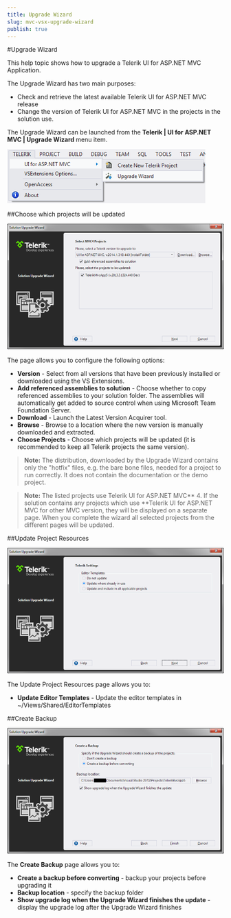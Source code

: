 ```yaml
---
title: Upgrade Wizard
slug: mvc-vsx-upgrade-wizard
publish: true
---
```


#Upgrade Wizard

This help topic shows how to upgrade a Telerik UI for ASP.NET MVC Application.

The Upgrade Wizard has two main purposes:

- Check and retrieve the latest available Telerik UI for ASP.NET MVC  release
- Change the version of Telerik UI for ASP.NET MVC in the projects in the solution use.

The Upgrade Wizard can be launched from the **Telerik | UI for ASP.NET MVC | Upgrade Wizard** menu item.

![Choose projects](images/upgrade_menu.png)

##Choose which projects will be updated

![update Project Resources](images/upgrade1.png)

The page allows you to configure the following options:

- **Version** - Select from all versions that have been previously installed or downloaded using the VS Extensions.
- **Add referenced assemblies to solution** - Choose whether to copy referenced assemblies to your solution folder. The assemblies will automatically get added to source control when using Microsoft Team Foundation Server.
- **Download** - Launch the Latest Version Acquirer tool.
- **Browse** - Browse to a location where the new version is manually downloaded and extracted.
- **Choose Projects** - Choose which projects will be updated (it is recommended to keep all Telerik projects the same version).

> **Note:**
The distribution, downloaded by the Upgrade Wizard contains only the "hotfix" files, e.g. the bare bone files, needed for a project to run correctly. It does not contain the documentation or the demo project.

> **Note:**
The listed projects use Telerik UI for ASP.NET MVC** 4. If the solution contains any projects which use **Telerik UI for ASP.NET MVC for other MVC version, they will be displayed on a separate page. When you complete the wizard all selected projects from the different pages will be updated.

##Update Project Resources

![Update Project Resources](images/upgrade2.png)

The Update Project Resources page allows you to:

- **Update Editor Templates** - Update the editor templates in ~/Views/Shared/EditorTemplates

##Create Backup

![Create Backup](images/upgrade3.png)

The **Create Backup** page allows you to:

- **Create a backup before converting** - backup your projects before upgrading it
- **Backup location** - specify the backup folder
- **Show upgrade log when the Upgrade Wizard finishes the update** - display the upgrade log after the Upgrade Wizard finishes
